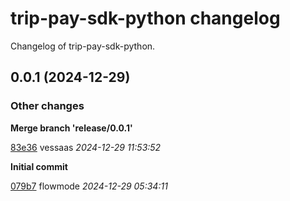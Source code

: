 # trip-pay-sdk-python changelog

Changelog of trip-pay-sdk-python.

## 0.0.1 (2024-12-29)

### Other changes

**Merge branch 'release/0.0.1'**


[83e36](https://github.com/wink-travel/trip-pay-sdk-python/commit/83e36a5f345897e) vessaas *2024-12-29 11:53:52*

**Initial commit**


[079b7](https://github.com/wink-travel/trip-pay-sdk-python/commit/079b7a5ce1f1d77) flowmode *2024-12-29 05:34:11*


